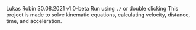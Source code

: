 Lukas Robin
30.08.2021
v1.0-beta
Run using `./` or double clicking
This project is made to solve kinematic equations, calculating velocity, distance, time, and acceleration.